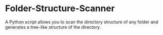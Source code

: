 # Folder-Structure-Scanner
A Python script allows you to scan the directory structure of any folder and generates a tree-like structure of the directory.
